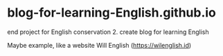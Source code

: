 # blog-for-learning-English.github.io
end project for English conservation 2. create blog for learning English

Maybe example, like a website Will English (https://wilenglish.id)

